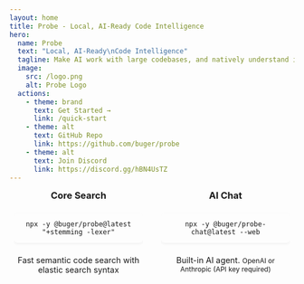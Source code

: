 ```yaml
---
layout: home
title: Probe - Local, AI-Ready Code Intelligence
hero:
  name: Probe
  text: "Local, AI-Ready\nCode Intelligence"
  tagline: Make AI work with large codebases, and natively understand it.
  image:
    src: /logo.png
    alt: Probe Logo
  actions:
    - theme: brand
      text: Get Started →
      link: /quick-start
    - theme: alt
      text: GitHub Repo
      link: https://github.com/buger/probe
    - theme: alt
      text: Join Discord
      link: https://discord.gg/hBN4UsTZ
---
```


<div class="quick-start-section">
  <div class="container">
    <div class="quick-start-grid">
      <div class="quick-start-option">
              <h3>Core Search</h3>
              <div class="pre-wrapper">
                <div class="language-bash"><pre><code>npx -y @buger/probe@latest "+stemming -lexer"</code></pre></div>
              </div>
              <p class="option-description">Fast semantic code search with elastic search syntax</p>
            </div>
            <div class="quick-start-option">
              <h3>AI Chat</h3>
              <div class="pre-wrapper">
                <div class="language-bash"><pre><code>npx -y @buger/probe-chat@latest --web</code></pre></div>
              </div>
              <p class="option-description">Built-in AI agent. <small>OpenAI or Anthropic (API key required)</small></p>
            </div>
    </div>
  </div>
</div>

<StarsBackground />


<div class="main-content">
  <HomeFeatures />

</div>

<style>
.quick-start-section,
.vision-section {
  padding: 1rem 0;
}

.quick-start-section {
  text-align: center;
  margin-top: -1rem;
}

.quick-start-grid {
  display: grid;
  grid-template-columns: 1fr 1fr;
  gap: 2rem;
  max-width: 1200px;
  margin: 0 auto;
}

.quick-start-option {
  text-align: center;
}

.quick-start-option h3 {
  margin-bottom: 0.5rem;
  color: var(--vp-c-text-1);
  margin-top: 0px;
}

.pre-wrapper {
  display: flex;
  justify-content: center;
  margin: 0.5rem auto;
  width: auto;
  overflow-x: auto;
}

.pre-wrapper pre {
  width: auto;
  padding: 0.75rem 0.75rem;
  border-radius: 6px;
  box-shadow: 0 2px 4px rgba(0,0,0,0.05);
  transition: box-shadow 0.2s ease;
  display: inline-block;
  overflow-x: auto;
}

.pre-wrapper pre:hover {
  box-shadow: 0 4px 8px rgba(0,0,0,0.1);
}

.option-description {
  font-size: 0.9rem;
  color: var(--vp-c-text-2);
  margin-top: 0.5rem;
}

.container {
  margin: 0 auto;
  padding: 0 0.5rem;
  max-width: 1200px;
}

.vision-section p {
  font-size: 1rem;
  line-height: 1.6;
  margin: 0.75rem 0;
  color: var(--vp-c-text-2);
}

.vision-section h2 {
  margin-top: 1.5rem;
}

h2 {
  font-size: 1.5rem;
  margin-bottom: 0.75rem;
  color: var(--vp-c-text-1);
}

@media (max-width: 640px) {
  .quick-start-grid {
    grid-template-columns: 1fr;
    gap: 1rem;
  }
  
  .quick-start-option {
    width: 100%;
  }
  
  .container {
    padding: 0 0.25rem;
  }
  
  .pre-wrapper {
    padding: 0;
  }
  
  .pre-wrapper pre {
    padding: 0.5rem 0.25rem;
    font-size: 0.9rem;
    width: 100%;
  }
  
  .quick-start-section {
    padding: 0.5rem 0;
  }
}
</style>
